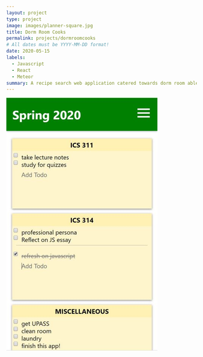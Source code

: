 ```yaml
---
layout: project
type: project
image: images/planner-square.jpg
title: Dorm Room Cooks
permalink: projects/dormroomcooks
# All dates must be YYYY-MM-DD format!
date: 2020-05-15
labels:
  - Javascript
  - React
  - Meteor
summary: A recipe search web application catered towards dorm room able meals.
---
```


<img class="ui medium right floated rounded image" src="../images/fullscreenplanner.png">


